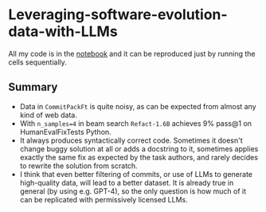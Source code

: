 # Leveraging-software-evolution-data-with-LLMs

All my code is in the [notebook](notebook.ipynb) and it can be reproduced just by running the cells sequentially.

## Summary
- Data in `CommitPackFt` is quite noisy, as can be expected from almost any kind of web data.
- With `n_samples=4` in beam search `Refact-1.6B` achieves $9\%$ pass@1 on HumanEvalFixTests Python.
- It always produces syntactically correct code. Sometimes it doesn't change buggy solution at all or adds a docstring to it, sometimes applies exactly the same fix as expected by the task authors, and rarely decides to rewrite the solution from scratch.
- I think that even better filtering of commits, or use of LLMs to generate high-quality data, will lead to a better dataset. It is already true in general (by using e.g. GPT-4), so the only question is how much of it can be replicated with permissively licensed LLMs.